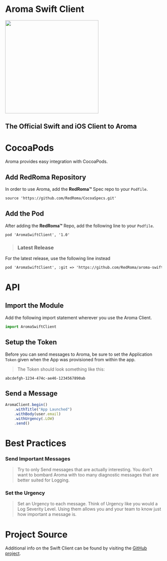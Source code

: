 # Aroma Swift Client

[<img src="https://raw.githubusercontent.com/RedRoma/aroma/develop/Graphics/Logo.png" width="300">](http://aroma.redroma.tech/)

## The Official Swift and iOS Client to Aroma


# CocoaPods

Aroma provides easy integration with CocoaPods.

## Add RedRoma Repository

In order to use Aroma, add the **RedRoma™** Spec repo to your `Podfile`.

```xml
source 'https://github.com/RedRoma/CocoaSpecs.git'
```

## Add the Pod
After adding the **RedRoma™** Repo, add the following line to your `Podfile`.

```xml
pod 'AromaSwiftClient', '1.0'
```

>### Latest Release
For the latest release, use the following line instead
```xml
pod 'AromaSwiftClient', :git => 'https://github.com/RedRoma/aroma-swift-client.git', :branch => 'develop'
```

# API

## Import the Module
Add the following import statement wherever you use the Aroma Client.

```js
import AromaSwiftClient
```

## Setup the Token

Before you can send messages to Aroma, be sure to set the Application `Token` given when the App was provisioned from within the app.

>The Token should look something like this:
```
abcdefgh-1234-474c-ae46-1234567890ab
```

## Send a Message

```js
AromaClient.begin()
    .withTitle("App Launched")
    .withBody(user.email)
    .withUrgency(.LOW)
    .send()
```

# Best Practices

### Send Important Messages
>Try to only Send messages that are actually interesting. You don't want to bombard Aroma with too many diagnostic messages that are better suited for Logging.

### Set the Urgency
>Set an Urgency to each message. Think of Urgency like you would a Log Severity Level. Using them allows you and your team to know just how important a message is.

# Project Source
Additional info on the Swift Client can be found by visiting the [GitHub project](https://github.com/RedRoma/aroma-swift-client).

